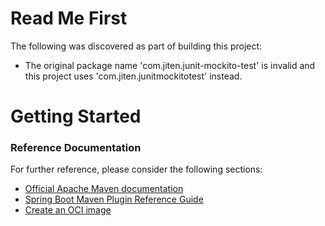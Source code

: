 # Read Me First
The following was discovered as part of building this project:

* The original package name 'com.jiten.junit-mockito-test' is invalid and this project uses 'com.jiten.junitmockitotest' instead.

# Getting Started

### Reference Documentation
For further reference, please consider the following sections:

* [Official Apache Maven documentation](https://maven.apache.org/guides/index.html)
* [Spring Boot Maven Plugin Reference Guide](https://docs.spring.io/spring-boot/docs/2.5.1/maven-plugin/reference/html/)
* [Create an OCI image](https://docs.spring.io/spring-boot/docs/2.5.1/maven-plugin/reference/html/#build-image)

